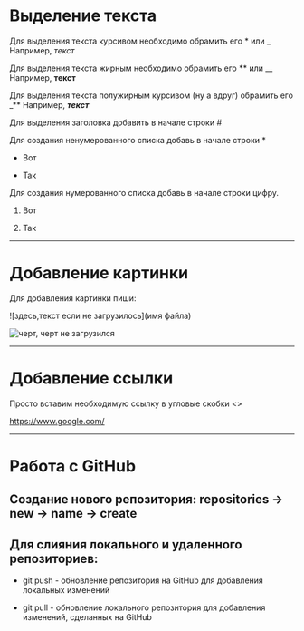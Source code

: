 # Выделение текста

Для выделения текста курсивом необходимо обрамить его * или _ Например, *текст*

Для выделения текста жирным необходимо обрамить его ** или __ Например, __текст__

Для выделения текста полужирным курсивом (ну а вдруг) обрамить его _** Например, _**текст**_

Для выделения заголовка добавить в начале строки #

Для создания ненумерованного списка добавь в начале строки *

* Вот

* Так

Для создания нумерованного списка добавь в начале строки цифру.

1. Вот

2. Так

------------------------

# Добавление картинки

Для добавления картинки пиши:

![здесь,текст если не загрузилось](имя файла)

![черт, черт не загрузился](chert.jpg)


-------------------------

# Добавление ссылки

Просто вставим необходимую ссылку в угловые скобки <>

<https://www.google.com/>

-----------------------

# Работа с GitHub

## Создание нового репозитория: repositories -> new -> name -> create

## Для слияния локального и удаленного репозиториев:

* git push - обновление репозитория на GitHub для добавления локальных изменений

* git pull - обновление локального репозитория для добавления изменений, сделанных на  GitHub